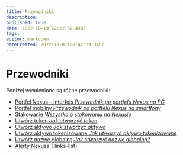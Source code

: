 ```yaml
---
title: Przewodniki
description: 
published: true
date: 2022-10-19T22:22:32.498Z
tags: 
editor: markdown
dateCreated: 2022-10-07T08:42:39.346Z
---
```


# Przewodniki
Poniżej wymienione są różne przewodniki:

- [Portfel Nexus – interfejs *Przewodnik po portfelu Nexus na PC*](/pl/guides/interface)
- [Portfel mobilny *Przewodnik po portfelu Nexus na smartfony*](/pl/guides/mobile-wallet)
- [Stakowanie *Wszystko o stakowaniu na Nexusie*](/pl/guides/staking)
- [Utwórz token *Jak utworzyć token*](/pl/guides/create-token)
- [Utwórz aktywo *Jak stworzyć aktywo*](/pl/guides/create-asset)
- [Utwórz aktywo tokenizowane *Jak utworzyć aktywo tokenizowane*](/pl/guides/create-tokenized-asset)
- [Utwórz nazwę globalną *Jak stworzyć nazwę globalną?*](/pl/guides/create-global-name)
- [Alerty Nexusa](/pl/guides/nexus-alerts)
{.links-list}